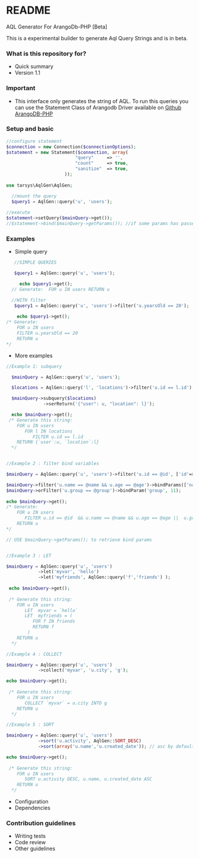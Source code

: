 # README #

AQL Generator For ArangoDb-PHP   [Beta]

This is a experimental builder to generate Aql Query Strings and is in beta.

### What is this repository for? ###

* Quick summary
* Version 1.1

### Important ###

* This interface only generates the string of AQL. To run this queries you can use  the Statement Class of Arangodb Driver available on [Github ArangoDB-PHP](https://github.com/triAGENS/ArangoDB-PHP)

### Setup and basic 
```php
//configure statement
$connection = new Connection($connectionOptions);
$statement = new Statement($connection, array(
                          "query"     => '',
                          "count"     => true,
                          "sanitize"  => true,
                      ));
                      
use tarsys\AqlGen\AqlGen;

  //mount the query
  $query1 = AqlGen::query('u', 'users'); 
    
//execute 
$statement->setQuery($mainQuery->get());
//$statement->bind($mainQuery->getParams()); //if some params has passed
```


### Examples ###
* Simple query
```php
   //SIMPLE QUERIES

   $query1 = AqlGen::query('u', 'users'); 

     echo $query1->get();
  // Generate:  FOR u IN users RETURN u

  //WITH filter
   $query1 = AqlGen::query('u', 'users')->filter('u.yearsOld == 20');
  
    echo $query1->get();
/* Generate: 
    FOR u IN users 
    FILTER u.yearsOld == 20
    RETURN u
*/

```

* More examples 

```php
//Example 1: subquery

  $mainQuery = AqlGen::query('u', 'users'); 

  $locations = AqlGen::query('l', 'locations')->filter('u.id == l.id');

  $mainQuery->subquery($locations)
              ->serReturn('{"user": u, "location": l}');

  echo $mainQuery->get();
 /* Generate this string: 
    FOR u IN users 
       FOR l IN locations 
          FILTER u.id == l.id
    RETURN {`user`:u, `location`:l}
  */


//Example 2 : filter bind variables

$mainQuery = AqlGen::query('u', 'users')->filter('u.id == @id', ['id'=> 19]); 

$mainQuery->filter('u.name == @name && u.age == @age')->bindParams(['name'=> 'jhon', 'age' => 20]);
$mainQuery->orFilter('u.group == @group')->bindParam('group', 11);
  
echo $mainQuery->get();
/* Generate: 
    FOR u IN users 
       FILTER u.id == @id  && u.name == @name && u.age == @age ||  u.group == @group
    RETURN u
*/

// USE $mainQuery->getParams(); to retrieve bind params


//Example 3 : LET

$mainQuery = AqlGen::query('u', 'users')
            ->let('myvar', 'hello')
            ->let('myfriends', AqlGen::query('f','friends') );
 
 echo $mainQuery->get();
 
 /* Generate this string: 
    FOR u IN users 
       LET  myvar = `hello`
       LET  myfriends = ( 
          FOR f IN friends 
          RETURN f
        )
    RETURN u
  */

//Example 4 : COLLECT

$mainQuery = AqlGen::query('u', 'users')
            ->collect('myvar', 'u.city', 'g');

echo $mainQuery->get();
 
 /* Generate this string: 
    FOR u IN users 
       COLLECT `myvar` = u.city INTO g
    RETURN u
  */

//Example 5 : SORT

$mainQuery = AqlGen::query('u', 'users')
            ->sort('u.activity', AqlGen::SORT_DESC)
            ->sort(array('u.name','u.created_date')); // asc by default

echo $mainQuery->get();
 
 /* Generate this string: 
    FOR u IN users 
       SORT u.activity DESC, u.name, u.created_date ASC
    RETURN u
  */
```



* Configuration
* Dependencies


### Contribution guidelines ###

* Writing tests
* Code review
* Other guidelines
